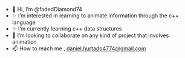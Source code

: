 - 👋 Hi, I’m @fadedDiamond74
- ✨ I’m interested in learning to animate information through the c++ language
- ✨ I’m currently learning c++ data structures
- 💞️ I’m looking to collaborate on any kind of project that involves animation
- 📫 How to reach me , daniel.hurtado4774@gmail.com

<!---
fadedDiamond74/fadedDiamond74 is a ✨ special ✨ repository because its `README.md` (this file) appears on your GitHub profile.
You can click the Preview link to take a look at your changes.
--->
